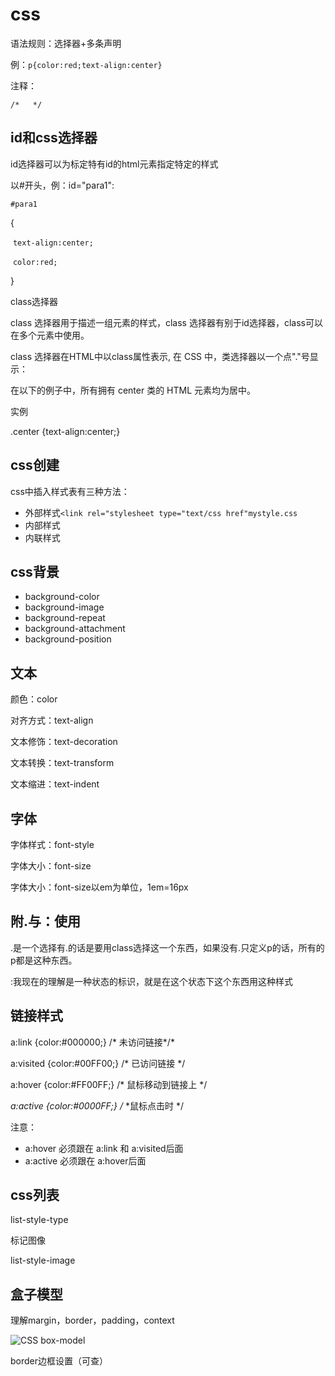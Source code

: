 # css

语法规则：选择器+多条声明

例：`p{color:red;text-align:center}`

注释：

`/*   */`

## id和css选择器

id选择器可以为标定特有id的html元素指定特定的样式

以#开头，例：id="para1":

`#para1`

{

​	`text-align:center;`

​	`color:red;`

}

class选择器

class 选择器用于描述一组元素的样式，class 选择器有别于id选择器，class可以在多个元素中使用。

class 选择器在HTML中以class属性表示, 在 CSS 中，类选择器以一个点"."号显示：

在以下的例子中，所有拥有 center 类的 HTML 元素均为居中。

实例

.center {text-align:center;}

## css创建

css中插入样式表有三种方法：

* 外部样式`<link rel="stylesheet type="text/css href"mystyle.css`
* 内部样式
* 内联样式

## css背景

- background-color
- background-image
- background-repeat
- background-attachment
- background-position

##  文本

颜色：color

对齐方式：text-align

文本修饰：text-decoration

文本转换：text-transform

文本缩进：text-indent

## 字体

字体样式：font-style

字体大小：font-size

字体大小：font-size以em为单位，1em=16px

## 附.与：使用

.是一个选择有.的话是要用class选择这一个东西，如果没有.只定义p的话，所有的p都是这种东西。

:我现在的理解是一种状态的标识，就是在这个状态下这个东西用这种样式

## 链接样式

a:link {color:#000000;}      /* 未访问链接*/*

a:visited {color:#00FF00;}  /* 已访问链接 */ 

a:hover {color:#FF00FF;}  /* 鼠标移动到链接上 */ 

*a:active {color:#0000FF;}  /* *鼠标点击时 */

注意：

- a:hover 必须跟在 a:link 和 a:visited后面
- a:active 必须跟在 a:hover后面

## css列表

list-style-type

标记图像

list-style-image

## 盒子模型

理解margin，border，padding，context

![CSS box-model](http://www.runoob.com/images/box-model.gif)

border边框设置（可查）